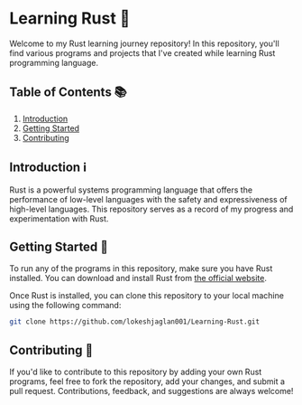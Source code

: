 # Learning Rust 🦀

Welcome to my Rust learning journey repository! In this repository, you'll find various programs and projects that I've created while learning Rust programming language. 

## Table of Contents 📚

1. [Introduction](#introduction)
2. [Getting Started](#getting-started)
3. [Contributing](#contributing)

## Introduction ℹ️

Rust is a powerful systems programming language that offers the performance of low-level languages with the safety and expressiveness of high-level languages. This repository serves as a record of my progress and experimentation with Rust.

## Getting Started 🚀

To run any of the programs in this repository, make sure you have Rust installed. You can download and install Rust from [the official website](https://www.rust-lang.org/tools/install).

Once Rust is installed, you can clone this repository to your local machine using the following command:

```bash
git clone https://github.com/lokeshjaglan001/Learning-Rust.git
```

## Contributing 🤝
If you'd like to contribute to this repository by adding your own Rust programs, feel free to fork the repository, add your changes, and submit a pull request. Contributions, feedback, and suggestions are always welcome!
